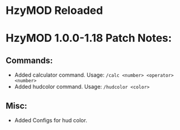 # HzyMOD Reloaded

# HzyMOD 1.0.0-1.18 Patch Notes:

## Commands:

- Added calculator command. Usage: ```/calc <number> <operator> <number>```
- Added hudcolor command. Usage: ```/hudcolor <color>```<br>

## Misc:
- Added Configs for hud color.
